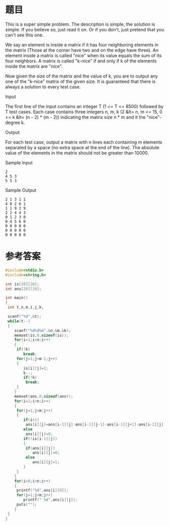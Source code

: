 # 题目
This is a super simple problem. The description is simple, the solution is simple. If you believe so, just read it on. Or if you don't, just pretend that you can't see this one.

We say an element is inside a matrix if it has four neighboring elements in the matrix (Those at the corner have two and on the edge have three). An element inside a matrix is called "nice" when its value equals the sum of its four neighbors. A matrix is called "k-nice" if and only if k of the elements inside the matrix are "nice".

Now given the size of the matrix and the value of k, you are to output any one of the "k-nice" matrix of the given size. It is guaranteed that there is always a solution to every test case.

Input

The first line of the input contains an integer T (1 <= T <= 8500) followed by T test cases. Each case contains three integers n, m, k (2 &lt= n, m <= 15, 0 <= k &lt= (n - 2) * (m - 2)) indicating the matrix size n * m and it the "nice"-degree k.

Output

For each test case, output a matrix with n lines each containing m elements separated by a space (no extra space at the end of the line). The absolute value of the elements in the matrix should not be greater than 10000.

Sample Input
```
2
4 5 3
5 5 3
```
Sample Output
```
2 1 3 1 1
4 8 2 6 1
1 1 9 2 9
2 2 4 4 3
0 1 2 3 0
0 4 5 6 0
0 0 0 0 0
0 0 0 0 0
0 0 0 0 0
```
# 参考答案
```c++
#include<stdio.h>
#include<string.h>

int is[20][20];
int ans[20][20];

int main()
{
 int t,n,m,i,j,k;

 scanf("%d",&t);
 while(t--)
 {
	scanf("%d%d%d",&n,&m,&k);
	memset(is,0,sizeof(is));
	for(i=1;i<n;i++)
	{
	 if(!k)
		break;
	 for(j=1;j<m-1;j++)
	 {
		is[i][j]=1;
		k--;
		if(!k)
		 break;
	 }
	}
	memset(ans,0,sizeof(ans));
	for(i=1;i<n;i++)
	{
	 for(j=1;j<m;j++)
	 {
		if(i>1)
		 ans[i][j]=ans[i-1][j]-ans[i-1][j-1]-ans[i-1][j+1]-ans[i-2][j];
		else
		 ans[i][j]=0;
		if(!is[i-1][j])
		{
		 if(ans[i][j])
			ans[i][j]=0;
		 else
			ans[i][j]=1;
		}
	 }
	}
	for(i=0;i<n;i++)
	{
	 printf("%d",ans[i][0]);
	 for(j=1;j<m;j++)
		printf(" %d",ans[i][j]);
	 puts("");
	}
 }
}



